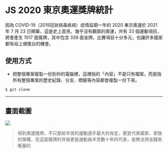 # JS 2020 東京奧運獎牌統計

因為 COVID-19（2019冠狀病毒疾病）疫情延期一年的 2020 東京奧運於 2021 年 7 月 23 日開幕，這是史上首見、幾乎沒有觀眾的奧運，共有 33 個運動項目，將會產生 1017 面獎牌，其中包含 339 面金牌，比賽項目十分多元，也讓許多國家都有站上頒獎台的機會。

## 使用方式
- 把整個專案複製一份到你的電腦裡，這裡指的「內容」不是只有檔案，而是指所有整個專案的歷史紀錄、分支、標籤等內容都會複製一份下來。
```sh
$ git clone
```

----

## 畫面截圖
![](https://i.imgur.com/EdmQrHF.gif)
> 得到奧運獎牌，不只是給辛苦的運動選手最大的肯定，更是代表國家、家族的榮耀，在這面獎牌的背後更是運動員辛苦數十年的代表，是無法用金錢來衡量的

